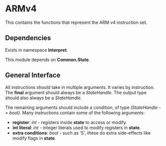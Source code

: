 ﻿# ARMv4
This contains the functions that represent the ARM v4 instruction set.

## Dependencies
Exists in namespace **Interpret**.

This module depends on **Common.State**.

## General Interface
All instructions should take in multiple arguments. It varies by instruction. The **final** argument should always be a *StateHandle*. The output type should also always be a *StateHandle*.

The remaining arguments should include a condition, of type *(StateHandle -> bool)*. Many instructions contain some of the following arguments:

* **register**: *int* - registers inside **state** to access or modify.
* **int literal**: *int* - integer literals used to modify registers in **state**.
* **extra conditions**: *bool* - such as 'S', these do extra side-effects like modify flags in **state**.
